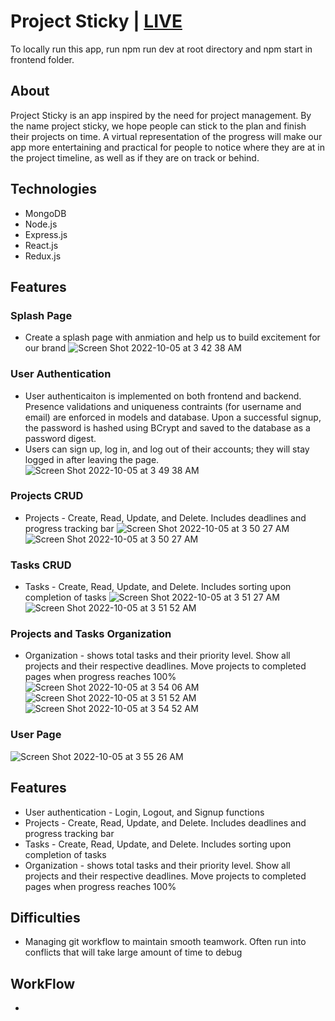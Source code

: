 # Project Sticky | [LIVE](https://project-sticky.herokuapp.com/)

To locally run this app, run npm run dev at root directory and npm start in frontend folder.

## About 
Project Sticky is an app inspired by the need for project management. By the name project sticky, we hope people can stick to the plan and finish their projects on time. A virtual representation of the progress will make our app more entertaining and practical for people to notice where they are at in the project timeline, as well as if they are on track or behind.

## Technologies
* MongoDB
* Node.js
* Express.js
* React.js
* Redux.js


## Features

### Splash Page
* Create a splash page with anmiation and help us to build excitement for our brand
![Screen Shot 2022-10-05 at 3 42 38 AM](https://user-images.githubusercontent.com/107185169/194043340-297f4bba-a887-4d2e-a33b-5f59f1433aff.png)

### User Authentication
* User authenticaiton is implemented on both frontend and backend. Presence validations and uniqueness contraints (for username and email) are enforced in models and database. Upon a successful signup, the password is hashed using BCrypt and saved to the database as a password digest.
* Users can sign up, log in, and log out of their accounts; they will stay logged in after leaving the page.
![Screen Shot 2022-10-05 at 3 49 38 AM](https://user-images.githubusercontent.com/107185169/194043497-56f9ec7c-9b36-4b3a-b3d7-37dd34ca0a31.png)

### Projects CRUD
* Projects - Create, Read, Update, and Delete. Includes deadlines and progress tracking bar
![Screen Shot 2022-10-05 at 3 50 27 AM](https://user-images.githubusercontent.com/107185169/194043635-531158c0-746c-442b-b09d-979979877ee7.png)
![Screen Shot 2022-10-05 at 3 50 27 AM](https://user-images.githubusercontent.com/107185169/194043708-7114a520-b630-431f-8c7d-c432af30150c.png)

### Tasks CRUD
* Tasks - Create, Read, Update, and Delete. Includes sorting upon completion of tasks
![Screen Shot 2022-10-05 at 3 51 27 AM](https://user-images.githubusercontent.com/107185169/194043841-762a8536-e26e-4d51-9d57-398f68c3011f.png)
![Screen Shot 2022-10-05 at 3 51 52 AM](https://user-images.githubusercontent.com/107185169/194043884-a762ea86-8ade-49d2-bc13-52995b8c3360.png)

### Projects and Tasks Organization
* Organization - shows total tasks and their priority level. Show all projects and their respective deadlines. Move projects to completed pages when progress reaches 100%
![Screen Shot 2022-10-05 at 3 54 06 AM](https://user-images.githubusercontent.com/107185169/194044415-97ce27f0-2427-4434-9f13-d40066afc699.png)
![Screen Shot 2022-10-05 at 3 51 52 AM](https://user-images.githubusercontent.com/107185169/194044174-ed4b1274-b256-4689-b1a2-0bd4d5b72ad1.png)
![Screen Shot 2022-10-05 at 3 54 52 AM](https://user-images.githubusercontent.com/107185169/194044517-bda79fbb-4d7f-4bbb-b9d4-bff06ba96f7e.png)

### User Page
![Screen Shot 2022-10-05 at 3 55 26 AM](https://user-images.githubusercontent.com/107185169/194044595-b3ccf603-3335-46cf-a8f0-ca079c931ba7.png)





## Features
* User authentication - Login, Logout, and Signup functions
* Projects - Create, Read, Update, and Delete. Includes deadlines and progress tracking bar
* Tasks - Create, Read, Update, and Delete. Includes sorting upon completion of tasks
* Organization - shows total tasks and their priority level. Show all projects and their respective deadlines. Move projects to completed pages when progress reaches 100%

## Difficulties
* Managing git workflow to maintain smooth teamwork. Often run into conflicts that will take large amount of time to debug



## WorkFlow
* 

